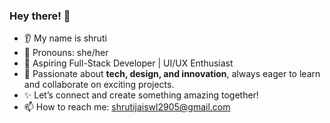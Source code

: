 ### Hey there! 👋 
* 👂 My name is shruti
* 👩 Pronouns: she/her
* 🌟 Aspiring Full-Stack Developer | UI/UX Enthusiast
* 🚀 Passionate about **tech, design, and innovation**, always eager to learn and collaborate on exciting projects.
* ✨ Let’s connect and create something amazing together! 
* 📫 How to reach me: shrutijaiswl2905@gmail.com
